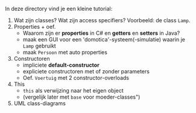 In deze directory vind je een kleine tutorial:

1. Wat zijn classes? Wat zijn access specifiers? Voorbeeld: de class `Lamp`.
2. Properties + oef.
   - Waarom zijn er **properties** in C# en **getters** en **setters** in Java?
   - maak een GUI voor een 'domotica'-systeem(-simulatie) waarin je `Lamp` gebruikt
   - maak `Persoon` met auto properties
4. Constructoren 
   - impliciete **default-constructor** 
   - expliciete constructoren met of zonder parameters
   - Oef. `Voertuig` met 2 constructor-overloads
5. This
   - `this` als verwijzing naar het eigen object
   - (vergelijk later met `base` voor moeder-classes")
6. UML class-diagrams

